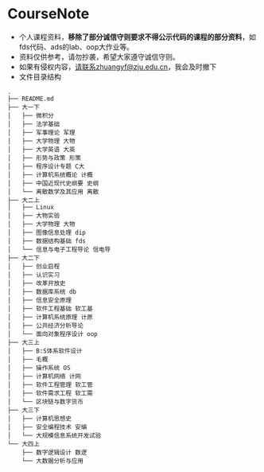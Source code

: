 # CourseNote

- 个人课程资料，**移除了部分诚信守则要求不得公示代码的课程的部分资料**，如fds代码、ads的lab、oop大作业等。
- 资料仅供参考，请勿抄袭，希望大家遵守诚信守则。
- 如果有侵权内容，请联系zhuangyf@zju.edu.cn，我会及时撤下
- 文件目录结构
```
.
├── README.md
├── 大一下
│   ├── 微积分
│   ├── 法学基础
│   ├── 军事理论 军理
│   ├── 大学物理 大物
│   ├── 大学英语 大英
│   ├── 形势与政策 形策
│   ├── 程序设计专题 C大
│   ├── 计算机系统概论 计概
│   ├── 中国近现代史纲要 史纲
│   └── 离散数学及其应用 离散
├── 大二上
│   ├── Linux
│   ├── 大物实验
│   ├── 大学物理 大物
│   ├── 图像信息处理 dip
│   ├── 数据结构基础 fds
│   └── 信息与电子工程导论 信电导
├── 大二下
│   ├── 创业启程
│   ├── 认识实习
│   ├── 改革开放史
│   ├── 数据库系统 db
│   ├── 信息安全原理
│   ├── 软件工程基础 软工基
│   ├── 计算机系统原理 计原
│   ├── 公共经济分析导论
│   └── 面向对象程序设计 oop
├── 大三上
│   ├── B:S体系软件设计
│   ├── 毛概
│   ├── 操作系统 OS
│   ├── 计算机网络 计网
│   ├── 软件工程管理 软工管
│   ├── 软件需求工程 软工需
│   └── 区块链与数字货币
├── 大三下
│   ├── 计算机思想史
│   ├── 安全编程技术 安编
│   └── 大规模信息系统开发试验
└── 大四上
    ├── 数字逻辑设计 数逻
    └── 大数据分析与应用
```